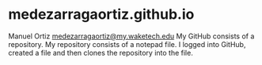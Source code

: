 # medezarragaortiz.github.io
Manuel Ortiz medezarragaortiz@my.waketech.edu
My GitHub consists of a repository.
My repository consists of a notepad file.
I logged into GitHub, created a file and then clones the repository into the file.

